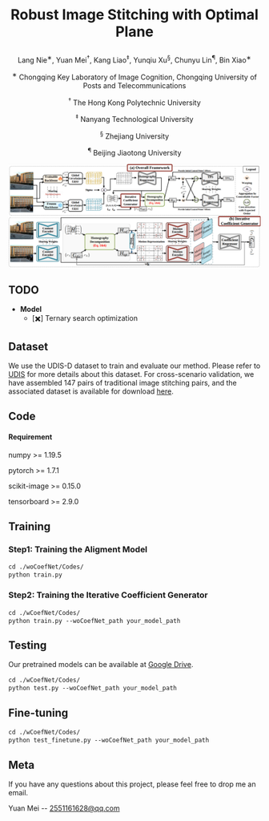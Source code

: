 # <p align="center">Robust Image Stitching with Optimal Plane</p>
<p align="center">Lang Nie<sup>∗</sup>, Yuan Mei<sup>†</sup>, Kang Liao<sup>‡</sup>, Yunqiu Xu<sup>§</sup>, Chunyu Lin<sup>¶</sup>, Bin Xiao<sup>∗</sup></p> 
<p align="center"><sup>∗</sup> Chongqing Key Laboratory of Image Cognition, Chongqing University of Posts and Telecommunications</p> 
<p align="center"><sup>†</sup> The Hong Kong Polytechnic University</p> 
<p align="center"><sup>‡</sup> Nanyang Technological University</p> 
<p align="center"><sup>§</sup> Zhejiang University</p> 
<p align="center"><sup>¶</sup> Beijing Jiaotong University</p>


![image](./framework.jpg)
## TODO

- **Model**
  - [✖️] Ternary search optimization

## Dataset
We use the UDIS-D dataset to train and evaluate our method. Please refer to [UDIS](https://github.com/nie-lang/UnsupervisedDeepImageStitching) for more details about this dataset. For cross-scenario validation, we have assembled 147 pairs of traditional image stitching pairs, and the associated dataset is available for download [here](https://drive.google.com/file/d/1_F7M7DN7K4BjZPEcez7XS6TUpE3iEX8f/view?usp=drive_link).


## Code
#### Requirement
numpy >= 1.19.5

pytorch >= 1.7.1

scikit-image >= 0.15.0

tensorboard >= 2.9.0

## Training
### Step1: Training the Aligment Model
```
cd ./woCoefNet/Codes/
python train.py
```

### Step2: Training the Iterative Coefficient Generator

```
cd ./wCoefNet/Codes/
python train.py --woCoefNet_path your_model_path
```

## Testing 
Our pretrained models can be available at [Google Drive](https://drive.google.com/drive/folders/1U3kcNM7n_txQ69fjw7wT9EUyAVQZjDxC?usp=drive_link).

```
cd ./wCoefNet/Codes/
python test.py --woCoefNet_path your_model_path
```

## Fine-tuning

```
cd ./wCoefNet/Codes/
python test_finetune.py --woCoefNet_path your_model_path
```

## Meta
If you have any questions about this project, please feel free to drop me an email.

Yuan Mei -- 2551161628@qq.com
